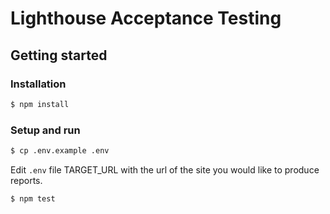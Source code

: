 # Lighthouse Acceptance Testing

## Getting started

### Installation

```bash
$ npm install
```

### Setup and run

```bash
$ cp .env.example .env
```

Edit `.env` file TARGET_URL with the url of the site you would like to produce reports.

```bash
$ npm test
```